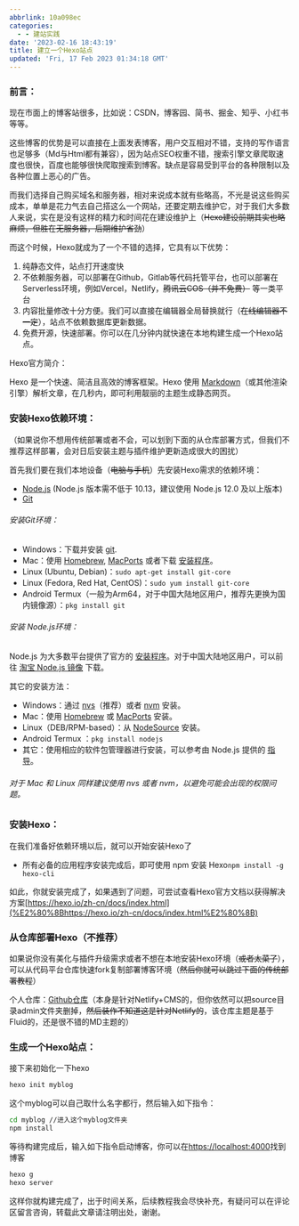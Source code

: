 ```yaml
---
abbrlink: 10a098ec
categories:
  - - 建站实践
date: '2023-02-16 18:43:19'
title: 建立一个Hexo站点
updated: 'Fri, 17 Feb 2023 01:34:18 GMT'
---
```

<!--more-->

### 前言：

现在市面上的博客站很多，比如说：CSDN，博客园、简书、掘金、知乎、小红书等等。

这些博客的优势是可以直接在上面发表博客，用户交互相对不错，支持的写作语言也足够多（Md与Html都有兼容），因为站点SEO权重不错，搜索引擎文章爬取速度也很快，百度也能够很快爬取搜索到博客。缺点是容易受到平台的各种限制以及各种位置上恶心的广告。

而我们选择自己购买域名和服务器，相对来说成本就有些略高，不光是说这些购买成本，单单是花力气去自己搭这么一个网站，还要定期去维护它，对于我们大多数人来说，实在是没有这样的精力和时间花在建设维护上（~~Hexo建设前期其实也略麻烦，但胜在无服务器，后期维护省劲~~）

而这个时候，Hexo就成为了一个不错的选择，它具有以下优势：

1. 纯静态文件，站点打开速度快
2. 不依赖服务器，可以部署在Github，Gitlab等代码托管平台，也可以部署在Serverless环境，例如Vercel，Netlify，~~腾讯云COS（并不免费）~~ 等一类平台
3. 内容批量修改十分方便。我们可以直接在编辑器全局替换就行（~~在线编辑器不一定~~），站点不依赖数据库更新数据。
4. 免费开源，快速部署。你可以在几分钟内就快速在本地构建生成一个Hexo站点。

Hexo官方简介：

Hexo 是一个快速、简洁且高效的博客框架。Hexo 使用 [Markdown](http://daringfireball.net/projects/markdown/)（或其他渲染引擎）解析文章，在几秒内，即可利用靓丽的主题生成静态网页。

### 安装Hexo依赖环境：

（如果说你不想用传统部署或者不会，可以划到下面的从仓库部署方式，但我们不推荐这样部署，会对日后安装主题与插件维护更新造成很大的困扰）

首先我们要在我们本地设备（~~电脑与手机~~）先安装Hexo需求的依赖环境：

* [Node.js](http://nodejs.org/) (Node.js 版本需不低于 10.13，建议使用 Node.js 12.0 及以上版本)
* [Git](http://git-scm.com/)

###### 安装Git环境：

* Windows：下载并安装 [git](https://git-scm.com/download/win).
* Mac：使用 [Homebrew](http://mxcl.github.com/homebrew/), [MacPorts](http://www.macports.org/) 或者下载 [安装程序](http://sourceforge.net/projects/git-osx-installer/)。
* Linux (Ubuntu, Debian)：`sudo apt-get install git-core`
* Linux (Fedora, Red Hat, CentOS)：`sudo yum install git-core`
* Android Termux（一般为Arm64，对于中国大陆地区用户，推荐先更换为国内镜像源）：`pkg install git`

###### 安装 Node.js环境：

Node.js 为大多数平台提供了官方的 [安装程序](https://nodejs.org/zh-cn/download/)。对于中国大陆地区用户，可以前往 [淘宝 Node.js 镜像](https://npm.taobao.org/mirrors/node) 下载。

其它的安装方法：

* Windows：通过 [nvs](https://github.com/jasongin/nvs/)（推荐）或者 [nvm](https://github.com/nvm-sh/nvm) 安装。
* Mac：使用 [Homebrew](https://brew.sh/) 或 [MacPorts](http://www.macports.org/) 安装。
* Linux（DEB/RPM-based）：从 [NodeSource](https://github.com/nodesource/distributions) 安装。
* Android Termux ：`pkg install nodejs`
* 其它：使用相应的软件包管理器进行安装，可以参考由 Node.js 提供的 [指导](https://nodejs.org/zh-cn/download/package-manager/)。

###### 对于 Mac 和 Linux 同样建议使用 nvs 或者 nvm，以避免可能会出现的权限问题。

### 安装Hexo：

在我们准备好依赖环境以后，就可以开始安装Hexo了

* 所有必备的应用程序安装完成后，即可使用 npm 安装 Hexo`npm install -g hexo-cli`

如此，你就安装完成了，如果遇到了问题，可尝试查看Hexo官方文档以获得解决方案[https://hexo.io/zh-cn/docs/index.html](%E2%80%8Bhttps://hexo.io/zh-cn/docs/index.html%E2%80%8B)

### 从仓库部署Hexo（不推荐）

如果说你没有美化与插件升级需求或者不想在本地安装Hexo环境（~~或者太菜了~~），可以从代码平台仓库快速fork复制部署博客环境（~~然后你就可以跳过下面的传统部署教程~~）

个人仓库：[Github仓库](https://github.com/yzsong06/hexo-netlify-cms)（本身是针对Netlify+CMS的，但你依然可以把source目录admin文件夹删掉，~~然后装作不知道这是针对Netlify的~~，该仓库主题是基于Fluid的，还是很不错的MD主题的）

### 生成一个Hexo站点：

接下来初始化一下hexo

```bash
hexo init myblog
```

这个myblog可以自己取什么名字都行，然后输入如下指令：

```bash
cd myblog //进入这个myblog文件夹
npm install
```

等待构建完成后，输入如下指令启动博客，你可以在[https://localhost:4000](https://localhost:4000)找到博客

```bash
hexo g
hexo server
```

这样你就构建完成了，出于时间关系，后续教程我会尽快补充，有疑问可以在评论区留言咨询，转载此文章请注明出处，谢谢。
